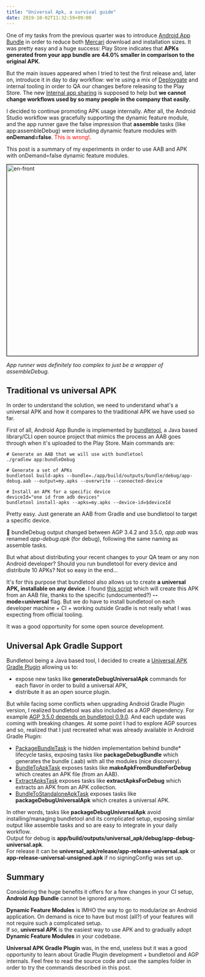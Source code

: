 ```yaml
---
title: "Universal Apk, a survival guide"
date: 2019-10-02T11:32:59+09:00
---
```


One of my tasks from the previous quarter was to introduce [Android App Bundle](https://developer.android.com/guide/app-bundle) in order to reduce both [Mercari](https://play.google.com/store/apps/details?id=com.kouzoh.mercari) download and installation sizes.
It was pretty easy and a huge success: Play Store indicates that **APKs generated from your app bundle are 44.0% smaller in comparison to the original APK**.

But the main issues appeared when I tried to test the first release and, later on, introduce it in day to day workflow: we're using a mix of [Deploygate](https://deploygate.com/dashboard) and internal tooling in order to QA our changes before releasing to the Play Store. The new [Internal app sharing](https://support.google.com/googleplay/android-developer/answer/9303479) is supposed to help but **we cannot change workflows used by so many people in the company that easily**.

I decided to continue promoting APK usage internally. After all, the Android Studio workflow was gracefully supporting the dynamic feature module, and the app runner gave the false impression that **assemble** tasks (like app:assembleDebug) were including dynamic feature modules with **onDemand=false**. <span style="color:red">This is wrong!</span>.

This post is a summary of my experiments in order to use AAB and APK with onDemand=false dynamic feature modules.

<img src="/assets/2019-11-02-universal-apk-commands/app-runner-settings.png" alt="en-front" style="width: 500px; border: 1px solid black"/>

*App runner was definitely too complex to just be a wrapper of assembleDebug.*

## Traditional vs universal APK

In order to understand the solution, we need to understand what's a universal APK and how it compares to the traditional APK we have used so far.

First of all, Android App Bundle is implemented by [bundletool](https://github.com/google/bundletool), a Java based library/CLI open source project that mimics the process an AAB goes through when it's uploaded to the Play Store. Main commands are:

```
# Generate an AAB that we will use with bundletool
./gradlew app:bundleDebug

# Generate a set of APKs
bundletool build-apks --bundle=./app/build/outputs/bundle/debug/app-debug.aab --output=my.apks --overwrite --connected-device

# Install an APK for a specific device
deviceId="one id from adb devices"
bundletool install-apks --apks=my.apks --device-id=$deviceId
```

Pretty easy. Just generate an AAB from Gradle and use bundletool to target a specific device.

🚨 bundleDebug output changed between AGP 3.4.2 and 3.5.0, *app.aab* was renamed *app-debug.apk* (for debug), following the same naming as assemble tasks.

But what about distributing your recent changes to your QA team or any non Android developer? Should you run bundletool for every device and distribute 10 APKs? Not so easy in the end...

It's for this purpose that bundletool also allows us to create **a universal APK, installable on any device**. I found [this script](https://github.com/DeployGate/gradle-deploygate-plugin/blob/96b3692b97b6924628f73c42e01569d9ed376f60/example/bundle_universal_apk.bash) which will create this APK from an AAB file, thanks to the specific (undocumented?) **--mode=universal** flag.
But we do have to install bundletool on each developer machine + CI + working outside Gradle is not really what I was expecting from official tooling.

It was a good opportunity for some open source development.

## Universal Apk Gradle Support

Bundletool being a Java based tool, I decided to create a [Universal APK Gradle Plugin](https://github.com/mercari/universal-apk-plugin) allowing us to:

- expose new tasks like **generateDebugUniversalApk** commands for each flavor in order to build a universal APK,
- distribute it as an open source plugin.

But while facing some conflicts when upgrading Android Gradle Plugin version, I realized bundletool was also included as a AGP dependency. For example [AGP 3.5.0 depends on bundletool 0.9.0](https://mvnrepository.com/artifact/com.android.tools.build/gradle/3.5.0). And each update was coming with breaking changes.
At some point I had to explore AGP sources and so, realized that I just recreated what was already available in Android Gradle Plugin:

- [PackageBundleTask](https://android.googlesource.com/platform/tools/base/+/studio-master-dev/build-system/gradle-core/src/main/java/com/android/build/gradle/internal/tasks/PackageBundleTask.kt#225) is the hidden implementation behind bundle* lifecycle tasks, exposing tasks like **packageDebugBundle** which generates the bundle (.aab) with all the modules (nice discovery).
- [BundleToApkTask](https://android.googlesource.com/platform/tools/base/+/studio-master-dev/build-system/gradle-core/src/main/java/com/android/build/gradle/internal/tasks/BundleToApkTask.kt#125) exposes tasks like **makeApkFromBundleForDebug** which creates an APK file (from an AAB).
- [ExtractApksTask](https://android.googlesource.com/platform/tools/base/+/studio-master-dev/build-system/gradle-core/src/main/java/com/android/build/gradle/internal/tasks/ExtractApksTask.kt) exposes tasks like **extractApksForDebug** which extracts an APK from an APK collection.
- [BundleToStandaloneApkTask](https://android.googlesource.com/platform/tools/base/+/studio-master-dev/build-system/gradle-core/src/main/java/com/android/build/gradle/internal/tasks/BundleToStandaloneApkTask.kt#180) exposes tasks like **packageDebugUniversalApk** which creates a universal APK.

In other words, tasks like **packageDebugUniversalApk** avoid installing/managing bundletool and its complicated setup, exposing similar output like assemble tasks and so are easy to integrate in your daily workflow.<br/>
Output for debug is **app/build/outputs/universal_apk/debug/app-debug-universal.apk**.<br/>
For release it can be **universal_apk/release/app-release-universal.apk** or **app-release-universal-unsigned.apk** if no signingConfig was set up.

## Summary

Considering the huge benefits it offers for a few changes in your CI setup,
**Android App Bundle** cannot be ignored anymore.

**Dynamic Feature Modules** is IMHO the way to go to modularize an Android application. On demand is nice to have but most (all?) of your features will not require such a complicated setup.<br/>
If so, **universal APK** is the easiest way to use APK and to gradually adopt **Dynamic Feature Modules** in your codebase.

**Universal APK Gradle Plugin** was, in the end, useless but it was a good opportunity to learn about Gradle Plugin development + bundletool and AGP internals. Feel free to read the source code and use the samples folder in order to try the commands described in this post.
